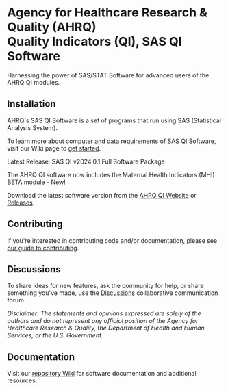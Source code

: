 # Agency for Healthcare Research & Quality (AHRQ) <br> Quality Indicators (QI), SAS QI Software

Harnessing the power of SAS/STAT Software for advanced users of the AHRQ QI modules.

## Installation

AHRQ's SAS QI Software is a set of programs that run using SAS (Statistical Analysis System).

To learn more about computer and data requirements of SAS QI Software, visit our Wiki page to [get started](https://github.com/AHRQ/qi-sas/wiki/Getting-Started).

Latest Release: SAS QI v2024.0.1 Full Software Package

The AHRQ QI software now includes the Maternal Health Indicators (MHI) BETA module - New!

Download the latest software version from the [AHRQ QI Website](https://qualityindicators.ahrq.gov/software/sas_qi) or [Releases](https://github.com/AHRQ/qi-sas/releases).

## Contributing

If you're interested in contributing code and/or documentation, please see [our guide to contributing](https://github.com/AHRQ/qi-sas/wiki/Contributing-to-AHRQ-SAS-QI-Software).

## Discussions

To share ideas for new features, ask the community for help, or share something you've made, use the [Discussions](https://github.com/AHRQ/qi-sas/discussions) collaborative communication forum.

_Disclaimer: The statements and opinions expressed are solely of the authors and do not represent any official position of the Agency for Healthcare Research & Quality, the Department of Health and Human Services, or the U.S. Government._

## Documentation

Visit our [repository Wiki](https://github.com/AHRQ/qi-sas/wiki) for software documentation and additional resources.
